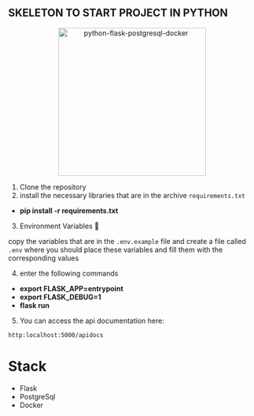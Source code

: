 ## SKELETON TO START PROJECT IN PYTHON

<p align="center">
  <a target="blank"><img src="https://mukulrathi.com/static/9340fcb15b4c44184a11848ce18fb4c8/8326d/docker-flask-postgres.png" width="300" alt="python-flask-postgresql-docker" /></a>
</p>

1. Clone the repository
2. install the necessary libraries that are in the archive ```requirements.txt```

* __pip install -r requirements.txt__

3. Environment Variables 🚧

copy the variables that are in the ```.env.example``` file and create a file called ```.env``` where you should place these variables and fill them with the corresponding values

4. enter the following commands

* __export FLASK_APP=entrypoint__
* __export FLASK_DEBUG=1__
* __flask run__

5. You can access the api documentation here:

```
http:localhost:5000/apidocs
```

# Stack

* Flask 
* PostgreSql 
* Docker

